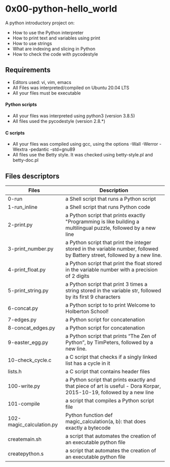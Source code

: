 # 0x00-python-hello_world
A python introductory project on:

- How to use the Python interpreter
- How to print text and variables using print
- How to use strings
- What are indexing and slicing in Python
- How to check the code with pycodestyle

## Requirements
- Editors used: vi, vim, emacs
- All Files was  interpreted/compiled on Ubuntu 20.04 LTS 
- All your files must be executable

#### Python scripts
- All your files was interpreted using python3 (version 3.8.5)
- All files used the pycodestyle (version 2.8.*)

#### C scripts
- All your files was compiled using gcc, using the options -Wall -Werror -Wextra -pedantic -std=gnu89
- All files use the Betty style. It was checked using betty-style.pl and betty-doc.pl

## Files descriptors
|    Files     |    Description      |
| ----------------- | ------------------------|
| 0-run | a Shell script that runs a Python script|
| 1-run_inline | a Shell script that runs Python code|
| 2-print.py | a Python script that prints exactly "Programming is like building a multilingual puzzle, followed by a new line|
| 3-print_number.py | a Python script that  print the integer stored in the variable number, followed by Battery street, followed by a new line.|
| 4-print_float.py | a Python script that  print the float stored in the variable number with a precision of 2 digits|
| 5-print_string.py | a Python script that  print 3 times a string stored in the variable str, followed by its first 9 characters|
| 6-concat.py | a Python script to to print Welcome to Holberton School!|
| 7-edges.py | a Python script for concatenation|
| 8-concat_edges.py | a Python script for concatenation|
| 9-easter_egg.py | a Python script that prints “The Zen of Python”, by TimPeters, followed by a new line.|
| 10-check_cycle.c | a C script  that checks if a singly linked list has a cycle in it|
| lists.h | a C script that contains header files|
| 100-write.py | a Python script that prints exactly and that piece of art is useful - Dora Korpar, 2015-10-19, followed by a new line|
| 101-compile | a script that compiles a Python script file|
| 102-magic_calculation.py | Python function def magic_calculation(a, b): that does exactly a bytecode|
| createmain.sh | a script that automates the creation of an executable python file|
| createpython.s | a script that automates the creation of an executable python file|
